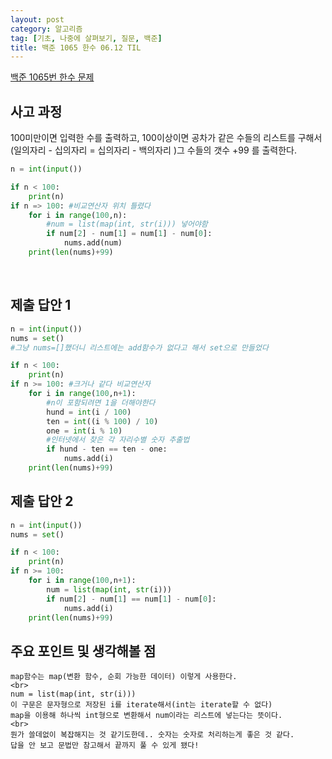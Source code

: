 ```yaml
---
layout: post
category: 알고리즘
tag: [기초, 나중에 살펴보기, 질문, 백준]
title: 백준 1065 한수 06.12 TIL
---
```


[백준 1065번 한수 문제](https://www.acmicpc.net/problem/1065) 

## 사고 과정

100미만이면 입력한 수를 출력하고, 100이상이면 공차가 같은 수들의 리스트를 구해서  
(일의자리 - 십의자리 = 십의자리 - 백의자리 )그 수들의 갯수 +99 를 출력한다.

```python
n = int(input())

if n < 100:
    print(n)
if n => 100: #비교연산자 위치 틀렸다
    for i in range(100,n):
        #num = list(map(int, str(i))) 넣어야함
        if num[2] - num[1] = num[1] - num[0]:
            nums.add(num)
    print(len(nums)+99)
```
<br>

## 제출 답안 1

```python
n = int(input())
nums = set()
#그냥 nums=[]했더니 리스트에는 add함수가 없다고 해서 set으로 만들었다

if n < 100:
    print(n)
if n >= 100: #크거나 같다 비교연산자
    for i in range(100,n+1): 
        #n이 포함되려면 1을 더해야한다
        hund = int(i / 100)
        ten = int((i % 100) / 10)
        one = int(i % 10)
        #인터넷에서 찾은 각 자리수별 숫자 추출법
        if hund - ten == ten - one:
            nums.add(i)
    print(len(nums)+99)
```

## 제출 답안 2

```python
n = int(input())
nums = set()

if n < 100:
    print(n)
if n >= 100:
    for i in range(100,n+1):
        num = list(map(int, str(i)))
        if num[2] - num[1] == num[1] - num[0]:
            nums.add(i)
    print(len(nums)+99)
```

## 주요 포인트 및 생각해볼 점  
 
    map함수는 map(변환 함수, 순회 가능한 데이터) 이렇게 사용한다.    
    <br>
    num = list(map(int, str(i)))  
    이 구문은 문자형으로 저장된 i를 iterate해서(int는 iterate할 수 없다)  
    map을 이용해 하나씩 int형으로 변환해서 num이라는 리스트에 넣는다는 뜻이다.
    <br>   
    뭔가 쓸데없이 복잡해지는 것 같기도한데.. 숫자는 숫자로 처리하는게 좋은 것 같다.  
    답을 안 보고 문법만 참고해서 끝까지 풀 수 있게 됐다!
